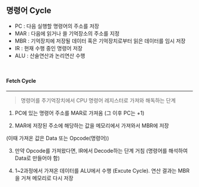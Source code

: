 ## 명령어 Cycle

- PC : 다음 실행할 명령어의 주소를 저장
- MAR : 다음에 읽거나 쓸 기억장소의 주소를 지정
- MBR : 기억장치에 저장될 데이터 혹은 기억장치로부터 읽은 데이터를 임시 저장
- IR : 현재 수행 중인 명령어 저장
- ALU : 산술연산과 논리연산 수행

<br>

#### Fetch Cycle

---

> 명령어를 주기억장치에서 CPU 명령어 레지스터로 가져와 해독하는 단계

1) PC에 있는 명령어 주소를 MAR로 가져옴 (그 이후 PC는 +1)

2) MAR에 저장된 주소에 해당하는 값을 메모리에서 가져와서 MBR에 저장

(이때 가져온 값은 Data 또는 Opcode(명령어))

3) 만약 Opcode를 가져왔다면, IR에서 Decode하는 단계 거침 (명령어를 해석하여 Data로 만들어야 함)

4) 1~2과정에서 가져온 데이터를 ALU에서 수행 (Excute Cycle). 연산 결과는 MBR을 거쳐 메모리로 다시 저장
